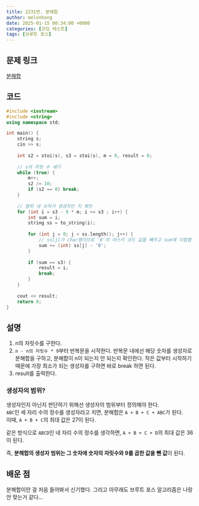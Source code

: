 ```yaml
---
title: 2231번. 분해합
author: melonhong
date: 2025-01-15 00:34:00 +0000
categories: [코딩 테스트]
tags: [브루트 포스]
---
```


## 문제 링크
[분해합](https://www.acmicpc.net/problem/2231)


## 코드

```c++
#include <iostream>
#include <string>
using namespace std;

int main() {
    string s;
    cin >> s;
    
    int s2 = stoi(s), s3 = stoi(s), m = 0, result = 0;
    
    // s의 자릿 수 세기
    while (true) {
        m++;
        s2 /= 10;
        if (s2 == 0) break;
    }
    
    // 범위 내 숫자가 생성자인 지 확인
    for (int i = s3 - 9 * m; i <= s3 ; i++) {
        int sum = i;
        string ss = to_string(i);
        
        for (int j = 0; j < ss.length(); j++) {
            // ss[j]가 char형이므로 '0'의 아스키 코드 값을 빼주고 sum에 더함함
            sum += (int) ss[j] - '0';
        }
        
        if (sum == s3) {
            result = i;
            break;
        }
    }
    
    cout << result;
    return 0;
}
```


## 설명
1. n의 자릿수를 구한다.
2. `n - n의 자릿수 * 9`부터 반복문을 시작한다. 반복문 내에선 해당 숫자를 생성자로 분해합을 구하고, 분해합이 n이 되는지 안 되는지 확인한다. 작은 값부터 시작하기 때문에 가장 최소가 되는 생성자를 구하면 바로 break 하면 된다.
3. result를 출력한다.

### 생성자의 범위?
생성자인지 아닌지 판단하기 위해선 생성자의 범위부터 정의해야 한다.  
`ABC`인 세 자리 수의 정수를 생성자라고 치면, 분해합은 `A + B + C + ABC`가 된다.  
이때, `A + B + C`의 최대 값은 27이 된다.  

같은 방식으로 `ABCD`인 네 자리 수의 정수를 생각하면, `A + B + C + D`의 최대 값은 36이 된다.  

즉, **분해합의 생성자 범위는 그 숫자에 숫자의 자릿수와 9를 곱한 값을 뺀 값**이 된다.


## 배운 점
분해합이란 걸 처음 들어봐서 신기했다. 그리고 아무래도 브루트 포스 알고리즘은 나랑 안 맞는거 같다...
